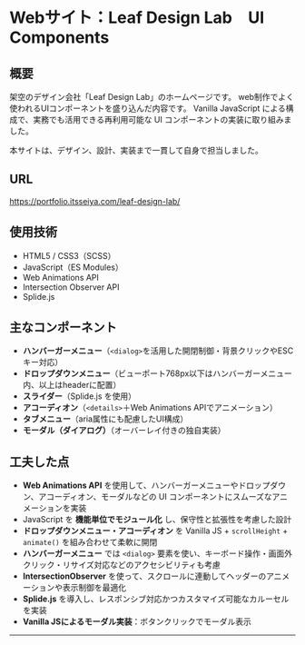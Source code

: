 # Webサイト：Leaf Design Lab　UI Components

## 概要

架空のデザイン会社「Leaf Design Lab」のホームページです。
web制作でよく使われるUIコンポーネントを盛り込んだ内容です。
Vanilla JavaScript による構成で、実務でも活用できる再利用可能な UI コンポーネントの実装に取り組みました。

本サイトは、デザイン、設計、実装まで一貫して自身で担当しました。


## URL

https://portfolio.itsseiya.com/leaf-design-lab/

## 使用技術


- HTML5 / CSS3（SCSS）
- JavaScript（ES Modules）
- Web Animations API
- Intersection Observer API
- Splide.js

  
## 主なコンポーネント

- **ハンバーガーメニュー**（`<dialog>`を活用した開閉制御・背景クリックやESCキー対応）
- **ドロップダウンメニュー**（ビューポート768px以下はハンバーガーメニュー内、以上はheaderに配置）
- **スライダー**（Splide.js を使用）
- **アコーディオン**（`<details>`＋Web Animations APIでアニメーション）
- **タブメニュー**（aria属性にも配慮したUI構成）
- **モーダル（ダイアログ）**（オーバーレイ付きの独自実装）

## 工夫した点

- **Web Animations API** を使用して、ハンバーガーメニューやドロップダウン、アコーディオン、モーダルなどの UI コンポーネントにスムーズなアニメーションを実装
- JavaScript を **機能単位でモジュール化** し、保守性と拡張性を考慮した設計
- **ドロップダウンメニュー・アコーディオン** を Vanilla JS + `scrollHeight` + `animate()` を組み合わせて柔軟に開閉
- **ハンバーガーメニュー** では `<dialog>` 要素を使い、キーボード操作・画面外クリック・リサイズ対応などのアクセシビリティも考慮
- **IntersectionObserver** を使って、スクロールに連動してヘッダーのアニメーションや表示制御を最適化
- **Splide.js** を導入し、レスポンシブ対応かつカスタマイズ可能なカルーセルを実装
- **Vanilla JSによるモーダル実装**：ボタンクリックでモーダル表示

---

